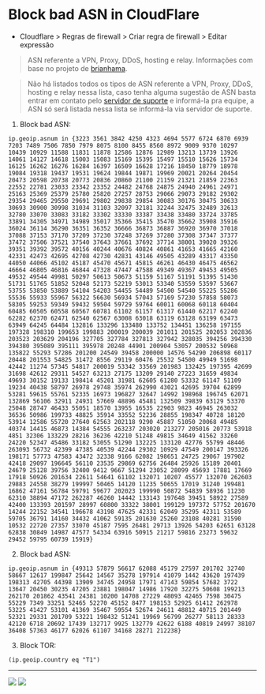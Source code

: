 # Block bad ASN in CloudFlare
- Cloudflare > Regras de firewall > Criar regra de firewall > Editar expressão
> ASN referente a VPN, Proxy, DDoS, hosting e relay. Informações com base no projeto de [brianhama](https://github.com/brianhama/bad-asn-list).<br>

> Não há listados todos os tipos de ASN referente a VPN, Proxy, DDoS, hosting e relay nessa lista, caso tenha alguma sugestão de ASN basta entrar em contato pelo [servidor de suporte](https://discord.gg/pAMsAaG) e informá-la pra equipe, a ASN só será listada nessa lista se informá-la via servidor de suporte.
1) Block bad ASN:
```
ip.geoip.asnum in {3223 3561 3842 4250 4323 4694 5577 6724 6870 6939 7203 7489 7506 7850 7979 8075 8100 8455 8560 8972 9009 9370 10297 10439 10929 11588 11831 11878 12586 12876 12989 13213 13739 13926 14061 14127 14618 15003 15083 15169 15395 15497 15510 15626 15734 16125 16262 16276 16284 16397 16509 16628 17216 18450 18779 18978 19084 19318 19437 19531 19624 19844 19871 19969 20021 20264 20454 20473 20598 20738 20773 20836 20860 21100 21159 21321 21859 22363 22552 22781 23033 23342 23352 24482 24768 24875 24940 24961 24971 25163 25369 25379 25780 25820 27257 28753 29066 29073 29182 29302 29354 29465 29550 29691 29802 29838 29854 30083 30176 30475 30633 30693 30900 30998 31034 31103 32097 32181 32244 32475 32489 32613 32780 33070 33083 33182 33302 33330 33387 33438 33480 33724 33785 33891 34305 34971 34989 35017 35366 35415 35470 35662 35908 35916 36024 36114 36290 36351 36352 36666 36873 36887 36920 36970 37018 37088 37153 37170 37209 37230 37248 37269 37280 37308 37347 37377 37472 37506 37521 37540 37643 37661 37692 37714 38001 39020 39326 39351 39392 39572 40156 40244 40676 40824 40861 41653 41665 42160 42331 42473 42695 42708 42730 42831 43146 49505 43289 43317 43350 44050 44066 45102 45187 45470 45671 45815 46261 46430 46475 46562 46664 46805 46816 46844 47328 47447 47588 49349 49367 49453 49505 49532 49544 49981 50297 50613 50673 51159 51167 51191 51395 51430 51731 51765 51852 52048 52173 52219 53013 53340 53559 53597 53667 53755 53850 53889 54104 54203 54455 54489 54500 54540 55225 55286 55536 55933 55967 56322 56630 56934 57043 57169 57230 57858 58073 58305 59253 59349 59432 59504 59729 59764 60011 60068 60118 60404 60485 60505 60558 60567 60781 61102 61157 61317 61440 62217 62240 62282 62370 62471 62540 62567 63008 63018 63119 63128 63199 63473 63949 64245 64484 132816 133296 133480 133752 134451 136258 197155 197328 198310 199653 199883 200019 200039 201011 201525 202053 202836 203523 203629 204196 327705 327784 327813 327942 328035 394256 394330 394380 395089 395111 395978 20248 44901 200904 53057 200532 50968 135822 55293 57286 201200 24549 39458 200000 14576 54290 206898 60117 20448 201553 54825 31472 8556 29119 60476 25532 54500 49949 51698 42442 11274 57345 54817 200019 53342 33569 201983 132425 197395 42699 31698 42612 29311 54527 63213 27175 13209 29140 27223 31659 49834 49693 30152 19133 198414 45201 31981 62605 61280 53332 61147 51109 19234 40438 58797 26978 29748 35974 262990 43021 42695 39704 62899 53281 59615 55761 52335 16973 196827 32647 14992 198968 196745 62071 132869 56106 32911 24931 57669 48896 45481 132509 39839 63129 53370 25048 28747 46433 55051 18570 13955 16535 22903 9823 46945 263032 36536 50986 199733 48825 35914 33552 52236 28855 198347 40728 18120 53914 12586 55720 27640 62563 202118 9290 45887 51050 20068 49485 40374 14415 46873 14384 54555 263237 203020 213277 205016 20773 53918 4851 32306 133229 28216 36236 42210 51248 49815 34649 41562 33260 24220 52347 45486 33182 53055 51290 132225 133120 42776 55799 48446 263093 56732 42399 47385 40539 42244 29302 10929 47549 200147 393326 198171 57773 47583 43472 32338 9166 62082 198651 24725 29067 197902 42418 29097 196645 56110 23535 29869 62756 26484 25926 15189 20401 24679 25128 39756 32400 9412 9667 51294 23052 28099 45693 17881 17669 17918 50926 201634 22611 54641 61102 132071 10207 45577 132070 262603 29883 24558 38279 199997 50465 14120 11235 50655 17019 31240 199481 16862 47161 56784 59791 59677 202023 199990 50872 54839 58936 11230 62310 38894 47172 262287 46260 14442 133143 197648 39451 58922 27589 42400 133393 201597 28997 60800 33322 38001 199129 197372 57752 201670 14244 22152 34541 196678 43198 47625 42331 62049 35295 42311 53589 59705 36791 14160 34432 41062 59135 201630 25260 23108 40281 31590 10532 22720 27357 33070 45187 7595 26481 29713 13926 54203 62651 63128 62838 30849 14987 47577 54334 63916 50915 21217 59816 23273 59632 29452 59795 60739 15919}
```

2) Block bad ASN:
```
ip.geoip.asnum in {49313 57879 56617 62088 45179 27597 201702 32740 58667 12617 199847 25642 14567 35278 197914 41079 1442 43620 197439 198313 42705 44398 13909 34745 24958 17971 47143 59854 57682 3722 13647 20450 30235 47205 23881 198047 14986 17920 32275 50608 199213 262170 201862 43541 24381 10200 14708 27229 48093 42465 7598 30475 55229 7349 33251 52465 52270 45152 8477 198153 52925 61412 262978 53225 41427 53101 41369 35467 59554 52674 24611 48812 40715 201449 52321 29331 201709 53221 198432 51241 19969 56799 26277 58113 28333 42120 6718 20692 17439 132717 9925 132779 42622 6188 40819 24997 38107 36408 57363 46177 62026 61107 34168 28271 212238}
```

3) Block TOR:
```
(ip.geoip.country eq "T1")
```
---
<p><a href="https://github.com/SergioGlorias"><img src="https://img.shields.io/badge/-Contribuição:%20SergioGlorias-000000?style=flat-square&labelColor=000000&logo=Github&logoColor=white&link=https://github.com/SergioGlorias"/></a> <a href="https://github.com/astindev"><img src="https://img.shields.io/badge/-Contribuição:%20Astin-000000?style=flat-square&labelColor=000000&logo=Github&logoColor=white&link=https://github.com/astindev"/></a></p>
